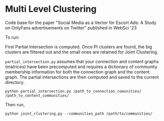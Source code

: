 # Multi Level Clustering
Code base for the paper "Social Media as a Vector for Escort Ads: A Study on OnlyFans advertisements on Twitter" published in WebSci '23


To run:

First Partial Intersection is computed. Once PI clusters are found, the big clusters are filtered out and the small ones are retained for Joint Clustering. 

`partial_intersection.py` assumes that your connection and content graphs (matrices) have been precomputed and requires a dictionary of community membership 
information for both the connection graph and the content graph. The partial intersections are then computed and saved to the current directory.

```
python partial_intersection.py /path_to_connection_comunities/ /path_to_content_communities/
```

Then run,

```
python joint_clustering.py --communities_path /path/to/communities/ 
```
